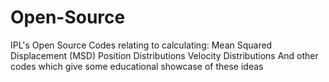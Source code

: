 # Open-Source
IPL's Open Source Codes relating to calculating: 
Mean Squared Displacement (MSD)
Position Distributions
Velocity Distributions
And other codes which give some educational showcase of these ideas
 
